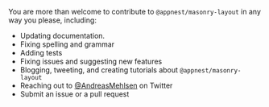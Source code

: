 You are more than welcome to contribute to `@appnest/masonry-layout` in any way you please, including:

* Updating documentation.
* Fixing spelling and grammar
* Adding tests
* Fixing issues and suggesting new features
* Blogging, tweeting, and creating tutorials about `@appnest/masonry-layout`
* Reaching out to [@AndreasMehlsen](https://twitter.com/AndreasMehlsen) on Twitter
* Submit an issue or a pull request